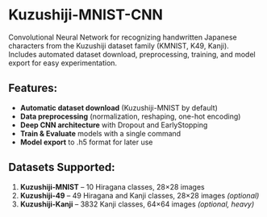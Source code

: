 # Kuzushiji-MNIST-CNN

Convolutional Neural Network for recognizing handwritten Japanese characters from the Kuzushiji dataset family (KMNIST, K49, Kanji).  
Includes automated dataset download, preprocessing, training, and model export for easy experimentation.


##  Features:
- **Automatic dataset download** (Kuzushiji-MNIST by default)
- **Data preprocessing** (normalization, reshaping, one-hot encoding)
- **Deep CNN architecture** with Dropout and EarlyStopping
- **Train & Evaluate** models with a single command
- **Model export** to .h5 format for later use
  

## Datasets Supported:
1. **Kuzushiji-MNIST** – 10 Hiragana classes, 28×28 images  
2. **Kuzushiji-49** – 49 Hiragana and Kanji classes, 28×28 images *(optional)*  
3. **Kuzushiji-Kanji** – 3832 Kanji classes, 64×64 images *(optional, heavy)*  

